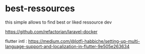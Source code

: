 

# best-ressources
this simple allows to find best or liked ressource dev

https://github.com/refactorian/laravel-docker


flutter intl : https://medium.com/@lotfi-habbiche/setting-up-multi-language-support-and-localization-in-flutter-9e505e263634

